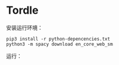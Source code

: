 # Tordle
安装运行环境：
```
pip3 install -r python-depencencies.txt
python3 -m spacy download en_core_web_sm
```
运行：
```
```